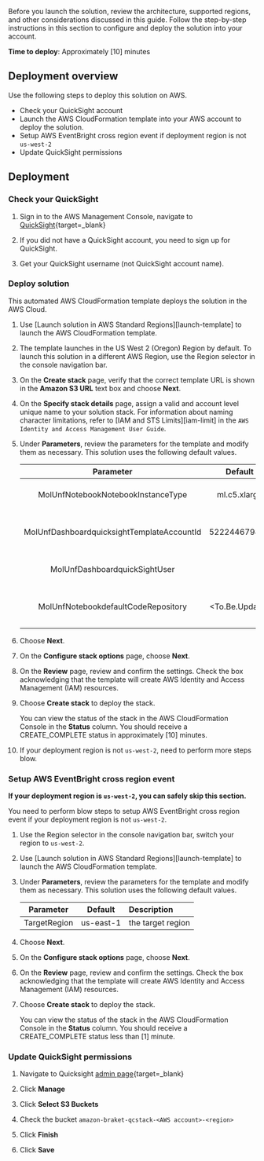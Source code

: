 Before you launch the solution, review the architecture, supported regions, and other considerations discussed in this guide. Follow the step-by-step instructions in this section to configure and deploy the solution into your account.

**Time to deploy**: Approximately [10] minutes

## Deployment overview

Use the following steps to deploy this solution on AWS.

- Check your QuickSight account
- Launch the AWS CloudFormation template into your AWS account to deploy the solution.
- Setup AWS EventBright cross region event if deployment region is not `us-west-2`
- Update QuickSight permissions

## Deployment

### Check your QuickSight

1. Sign in to the AWS Management Console, navigate to [QuickSight](https://quicksight.aws.amazon.com/){target=_blank}

1. If you did not have a QuickSight account, you need to sign up for QuickSight.

1. Get your QuickSight username (not QuickSight account name).

### Deploy solution

This automated AWS CloudFormation template deploys the solution in the AWS Cloud.

1. Use [Launch solution in AWS Standard Regions][launch-template] to launch the AWS CloudFormation template.

1. The template launches in the US West 2 (Oregon) Region by default. To launch this solution in a different AWS Region, use the Region selector in the console navigation bar.

1. On the **Create stack** page, verify that the correct template URL is shown in the **Amazon S3 URL** text box and choose **Next**.

1. On the **Specify stack details** page, assign a valid and account level unique name to your solution stack. For information about naming character limitations, refer to [IAM and STS Limits][iam-limit] in the `AWS Identity and Access Management User Guide`.

1. Under **Parameters**, review the parameters for the template and modify them as necessary. This solution uses the following default values.

    |      Parameter      |    Default   |                                                      Description                                                      |
    |:-------------------:|:------------:|:--------------------------------------------------------------------------------------------------------------|
    | MolUnfNotebookNotebookInstanceType | ml.c5.xlarge |  Notebook instance type |
    | MolUnfDashboardquicksightTemplateAccountId | 522244679887 |  Quicksight dashboard template account Id |
    | MolUnfDashboardquickSightUser | | your AWS Quicksight user name |
    | MolUnfNotebookdefaultCodeRepository | <To.Be.Update> | default code repository in notebook |

1. Choose **Next**.

1. On the **Configure stack options** page, choose **Next**.

1. On the **Review** page, review and confirm the settings. Check the box acknowledging that the template will create AWS Identity and Access Management (IAM) resources.

1. Choose **Create stack** to deploy the stack.

    You can view the status of the stack in the AWS CloudFormation Console in the **Status** column. You should receive a CREATE_COMPLETE status in approximately [10] minutes.

1. If your deployment region is not `us-west-2`, need to perform more steps blow.  

### Setup AWS EventBright cross region event

**If your deployment region is `us-west-2`, you can safely skip this section.**

You need to perform blow steps to setup AWS EventBright cross region event if your deployment region is not `us-west-2`.

1. Use the Region selector in the console navigation bar, switch your region to `us-west-2`.

1. Use [Launch solution in AWS Standard Regions][launch-template] to launch the AWS CloudFormation template.

1. Under **Parameters**, review the parameters for the template and modify them as necessary. This solution uses the following default values.

    |      Parameter      |    Default   |                                                      Description                                                      |
    |:-------------------:|:------------:|:--------------------------------------------------------------------------------------------------------------|
    | TargetRegion | us-east-1 |  the target region   |

1. Choose **Next**.

1. On the **Configure stack options** page, choose **Next**.

1. On the **Review** page, review and confirm the settings. Check the box acknowledging that the template will create AWS Identity and Access Management (IAM) resources.

1. Choose **Create stack** to deploy the stack.

    You can view the status of the stack in the AWS CloudFormation Console in the **Status** column. You should receive a CREATE_COMPLETE status less than [1] minute.

### Update QuickSight permissions

1. Navigate to Quicksight [admin page](https://us-east-1.quicksight.aws.amazon.com/sn/admin#aws){target=_blank}

1. Click **Manage**

1. Click **Select S3 Buckets**

1. Check the bucket `amazon-braket-qcstack-<AWS account>-<region>`

1. Click **Finish**

1. Click **Save**


